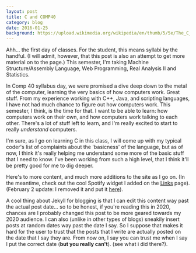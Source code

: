 ```yaml
---
layout: post
title: C and COMP40
category: blog
date: 2016-01-25
background: https://upload.wikimedia.org/wikipedia/en/thumb/5/5e/The_C_Programming_Language_cover.svg/767px-The_C_Programming_Language_cover.svg.png
---
```


Ahh... the first day of classes. For the student, this means syllabi by the handful. (I will admit, however, that this post is also an attempt to get more material on to the page.)
This semester, I'm taking Machine Structure/Assembly Language, Web Programming, Real Analysis II and Statistics.

In Comp 40 syllabus day, we were promised a dive deep down to the metal of the computer, learning the very basics of how computers work. Great stuff. From my experience working with C++, Java, and scripting languages, I have not had much chance to figure out how computers work. This semester, I think, is the time for that. I want to be able to learn: how computers work on their own, and how computers work talking to each other. There's a lot of stuff left to learn, and I'm really excited to start to really *understand* computers.

I'm sure, as I go on learning C in this class, I will come up with my typical coder's list of complaints about the 'basicness' of the language, but as of now, I think it's really helping me understand some more of the basic stuff that I need to know. I've been working from such a high level, that I think it'll be pretty good for me to dig deeper.

Here's to more content, and much more additions to the site as I go on. (In the meantime, check out the cool Spotify widget I added on the [Links](/links/) page). (February 2 update: I removed it and put it [here](/blog/2016/02/spotify-music)).

A cool thing about Jekyll for blogging is that I can edit this content way past the actual post date... so to be honest, if you're reading this in 2020, chances are I probably changed this post to be more geared towards my 2020 audience. I can also (unlike in other types of blogs) sneakily insert posts at random dates way past the date I say. So I suppose that makes it hard for the user to trust that the posts that I write are actually posted on the date that I say they are. From now on, I say you can trust me when I say I put the correct date (**but you really can't**). (see what i did there?).
